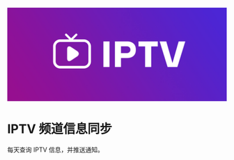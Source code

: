 

![封面](https://raw.githubusercontent.com/Alano-i/Plugins/refs/heads/main/NH-Plugins/iptv_monitor/iptv.jpg)

# IPTV 频道信息同步
每天查询 IPTV 信息，并推送通知。
